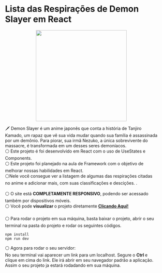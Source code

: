 ﻿# Lista das Respirações de Demon Slayer em React 
 
 <p align="center">
  <img src="https://logosmarcas.net/wp-content/uploads/2022/01/Demon-Slayer-Logo.png" width="300" />
</p>

🗡️ Demon Slayer é um anime japonês que conta a história de Tanjiro Kamado, um rapaz que vê sua vida mudar quando sua família é assassinada por um demônio. Para piorar, sua irmã Nezuko, a única sobrevivente do massacre, é transformada em um desses seres demoníacos.<br>
⚪ Este projeto é foi desenvolvido em React com o uso de UseStates e Components. <br> ⚪ Este projeto foi planejado na aula de Framework com o objetivo de melhorar nossas habilidades em React. <br>⚪Nele você consegue ver a listagem de algumas das respirações citadas no anime e adicionar mais, com suas classificações e descições. . <br> <br>⚪ O site está <b> COMPLETAMENTE RESPONSIVO</b>, podendo ser acessado também por dispositivos móveis. <br> 
⚪ Você pode <b> visualizar </b> o projeto diretamente <b> <a href="https://respiracoesdemonslayer.netlify.app/"> Clicando Aqui! </a></b> <br><br>⚪ Para rodar o projeto em sua máquina, basta baixar o projeto, abrir o seu terminal na pasta do projeto e rodar os seguintes códigos. </div> <br>

```
npm install 
npm run dev
```

⚪ Agora para rodar o seu servidor: <br>
No seu terminal vai aparecer um link para um localhost. Segure o <b> Ctrl </b> e clique em cima do link. Ele irá abrir em seu navegador padrão a aplicação. Assim o seu projeto ja estará rodadando em sua máquina. <br>

